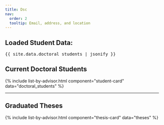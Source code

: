 ```yaml
---
title: Dsc
nav:
  order: 2
  tooltip: Email, address, and location
---
```



<h2>Loaded Student Data:</h2>
<pre>{{ site.data.doctoral_students | jsonify }}</pre>


## Current Doctoral Students

{% include list-by-advisor.html component="student-card" data="doctoral_students" %}

---

## Graduated Theses

{% include list-by-advisor.html component="thesis-card" data="theses" %}
